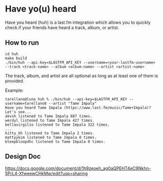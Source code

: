 # Have yo(u) heard

Have you heard (huh) is a last.fm integration which allows you to quickly check if your friends have heard a track, album, or artist.

## How to run

```
cd huh
make build
./bin/huh --api-key=$LASTFM_API_KEY --username=<your-lastfm-username> --track <track-name> --album <album-name> --artist <artist-name>
```
The track, album, and artist are all optional as long as at least one of them is provided.

Example:
```
tarellano@luna huh % ./bin/huh --api-key=$LASTFM_API_KEY --username=tarellano8 --artist "Tame Impala"   
Have you heard Tame Impala (https://www.last.fm/music/Tame+Impala)?
Let's see...
akvsh listened to Tame Impala 887 times.
werdyl listened to Tame Impala 427 times.
bellavirgilio listened to Tame Impala 322 times.
...
kitty_kh listened to Tame Impala 2 times.
mattyykim listened to Tame Impala 0 times.
bleepbloopdhc listened to Tame Impala 0 times.
```

## Design Doc

https://docs.google.com/document/d/1h9zeoeh_ag0aQPEHT4eC9Nkhn-5PrL4-XfweewCHkMw/edit?usp=sharing
